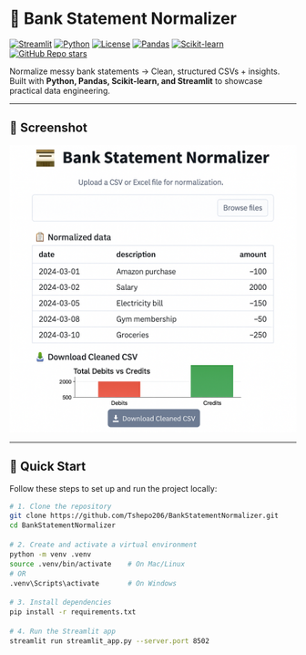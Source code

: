 # 🏦 Bank Statement Normalizer

[![Streamlit](https://img.shields.io/badge/Streamlit-FF4B4B?logo=streamlit&logoColor=white)](https://streamlit.io/)
[![Python](https://img.shields.io/badge/Python-3.13-blue?logo=python&logoColor=white)](https://www.python.org/)
[![License](https://img.shields.io/badge/license-MIT-green.svg)](./LICENSE)
[![Pandas](https://img.shields.io/badge/Pandas-150458?logo=pandas&logoColor=white)](https://pandas.pydata.org/)
[![Scikit-learn](https://img.shields.io/badge/Scikit--learn-F7931E?logo=scikit-learn&logoColor=white)](https://scikit-learn.org/stable/)
[![GitHub Repo stars](https://img.shields.io/github/stars/Tshepo206/BankStatementNormalizer?style=social)](https://github.com/Tshepo206/BankStatementNormalizer/stargazers)

Normalize messy bank statements → Clean, structured CSVs + insights.  
Built with **Python, Pandas, Scikit-learn, and Streamlit** to showcase practical data engineering.

---

## 📸 Screenshot

![App Screenshot](images/app.png)

---

## 🚀 Quick Start

Follow these steps to set up and run the project locally:

```bash
# 1. Clone the repository
git clone https://github.com/Tshepo206/BankStatementNormalizer.git
cd BankStatementNormalizer

# 2. Create and activate a virtual environment
python -m venv .venv
source .venv/bin/activate    # On Mac/Linux
# OR
.venv\Scripts\activate       # On Windows

# 3. Install dependencies
pip install -r requirements.txt

# 4. Run the Streamlit app
streamlit run streamlit_app.py --server.port 8502
